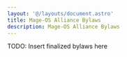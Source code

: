 ```yaml
---
layout: '@/layouts/document.astro'
title: Mage-OS Alliance Bylaws
description: Mage-OS Alliance Bylaws
---
```


TODO: Insert finalized bylaws here
